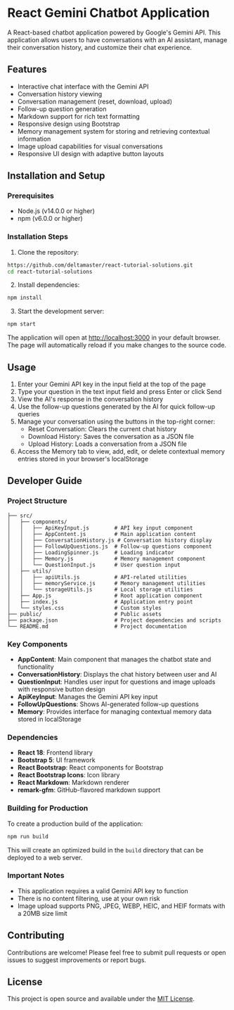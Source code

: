 # React Gemini Chatbot Application

A React-based chatbot application powered by Google's Gemini API. This application allows users to have conversations with an AI assistant, manage their conversation history, and customize their chat experience.

## Features

- Interactive chat interface with the Gemini API
- Conversation history viewing
- Conversation management (reset, download, upload)
- Follow-up question generation
- Markdown support for rich text formatting
- Responsive design using Bootstrap
- Memory management system for storing and retrieving contextual information
- Image upload capabilities for visual conversations
- Responsive UI design with adaptive button layouts

## Installation and Setup

### Prerequisites
- Node.js (v14.0.0 or higher)
- npm (v6.0.0 or higher)

### Installation Steps

1. Clone the repository:
```bash
https://github.com/deltamaster/react-tutorial-solutions.git
cd react-tutorial-solutions
```

2. Install dependencies:
```bash
npm install
```

3. Start the development server:
```bash
npm start
```

The application will open at [http://localhost:3000](http://localhost:3000) in your default browser. The page will automatically reload if you make changes to the source code.

## Usage

1. Enter your Gemini API key in the input field at the top of the page
2. Type your question in the text input field and press Enter or click Send
3. View the AI's response in the conversation history
4. Use the follow-up questions generated by the AI for quick follow-up queries
5. Manage your conversation using the buttons in the top-right corner:
   - Reset Conversation: Clears the current chat history
   - Download History: Saves the conversation as a JSON file
   - Upload History: Loads a conversation from a JSON file
6. Access the Memory tab to view, add, edit, or delete contextual memory entries stored in your browser's localStorage

## Developer Guide

### Project Structure

```
├── src/
│   ├── components/
│   │   ├── ApiKeyInput.js        # API key input component
│   │   ├── AppContent.js         # Main application content
│   │   ├── ConversationHistory.js # Conversation history display
│   │   ├── FollowUpQuestions.js  # Follow-up questions component
│   │   ├── LoadingSpinner.js     # Loading indicator
│   │   ├── Memory.js             # Memory management component
│   │   └── QuestionInput.js      # User question input
│   ├── utils/
│   │   ├── apiUtils.js           # API-related utilities
│   │   ├── memoryService.js      # Memory management utilities
│   │   └── storageUtils.js       # Local storage utilities
│   ├── App.js                    # Root application component
│   ├── index.js                  # Application entry point
│   └── styles.css                # Custom styles
├── public/                       # Public assets
├── package.json                  # Project dependencies and scripts
└── README.md                     # Project documentation
```

### Key Components

- **AppContent**: Main component that manages the chatbot state and functionality
- **ConversationHistory**: Displays the chat history between user and AI
- **QuestionInput**: Handles user input for questions and image uploads with responsive button design
- **ApiKeyInput**: Manages the Gemini API key input
- **FollowUpQuestions**: Shows AI-generated follow-up questions
- **Memory**: Provides interface for managing contextual memory data stored in localStorage

### Dependencies

- **React 18**: Frontend library
- **Bootstrap 5**: UI framework
- **React Bootstrap**: React components for Bootstrap
- **React Bootstrap Icons**: Icon library
- **React Markdown**: Markdown renderer
- **remark-gfm**: GitHub-flavored markdown support

### Building for Production

To create a production build of the application:

```bash
npm run build
```

This will create an optimized build in the `build` directory that can be deployed to a web server.

### Important Notes

- This application requires a valid Gemini API key to function
- There is no content filtering, use at your own risk
- Image upload supports PNG, JPEG, WEBP, HEIC, and HEIF formats with a 20MB size limit

## Contributing

Contributions are welcome! Please feel free to submit pull requests or open issues to suggest improvements or report bugs.

## License

This project is open source and available under the [MIT License](LICENSE).
